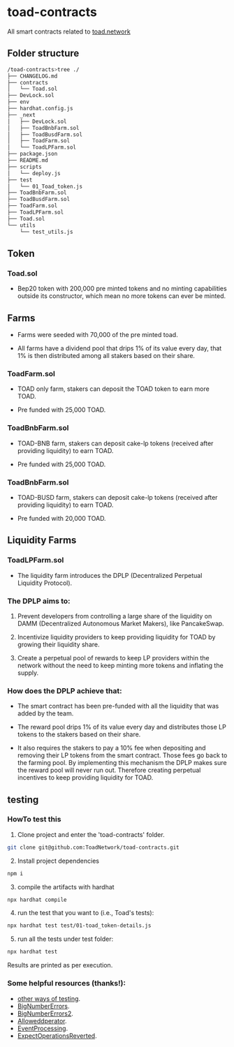
# toad-contracts
All smart contracts related to [toad.network](https://toad.network)

## Folder structure

```sh
/toad-contracts>tree ./
├── CHANGELOG.md
├── contracts
│   └── Toad.sol
├── DevLock.sol
├── env
├── hardhat.config.js
├── _next
│   ├── DevLock.sol
│   ├── ToadBnbFarm.sol
│   ├── ToadBusdFarm.sol
│   ├── ToadFarm.sol
│   └── ToadLPFarm.sol
├── package.json
├── README.md
├── scripts
│   └── deploy.js
├── test
│   └── 01_Toad_token.js
├── ToadBnbFarm.sol
├── ToadBusdFarm.sol
├── ToadFarm.sol
├── ToadLPFarm.sol
├── Toad.sol
└── utils
    └── test_utils.js
```

## Token

### Toad.sol

- Bep20 token with 200,000 pre minted tokens and no minting capabilities outside its constructor, which mean no more tokens can ever be minted.

## Farms

- Farms were seeded with 70,000 of the pre minted toad.

- All farms have a dividend pool that drips 1% of its value every day, that 1% is then distributed among all stakers based on their share.

### ToadFarm.sol

- TOAD only farm, stakers can deposit the TOAD token to earn more TOAD.

- Pre funded with 25,000 TOAD.

### ToadBnbFarm.sol

- TOAD-BNB farm, stakers can deposit cake-lp tokens (received after providing liquidity) to earn TOAD.

- Pre funded with 25,000 TOAD.

### ToadBnbFarm.sol

- TOAD-BUSD farm, stakers can deposit cake-lp tokens (received after providing liquidity) to earn TOAD.

- Pre funded with 20,000 TOAD.

## Liquidity Farms

### ToadLPFarm.sol

 - The liquidity farm introduces the DPLP (Decentralized Perpetual Liquidity Protocol).

 ### The DPLP aims to: 

1.  Prevent developers from controlling a large share of the liquidity on DAMM (Decentralized Autonomous Market Makers), like PancakeSwap.

2. Incentivize liquidity providers to keep providing liquidity for TOAD by growing their liquidity share.

3. Create a perpetual pool of rewards to keep LP providers within the network without the need to keep minting more tokens and inflating the supply.

###  How does the DPLP achieve that:

- The smart contract has been pre-funded with all the liquidity that was added by the team.

- The reward pool drips 1% of its value every day and distributes those LP tokens to the stakers based on their share.

- It also requires the stakers to pay a 10% fee when depositing and removing their LP tokens from the smart contract. Those fees go back to the farming pool. By implementing this mechanism the DPLP makes sure the reward pool will never run out. Therefore creating perpetual incentives to keep providing liquidity for TOAD. 

## testing

### HowTo test this

1. Clone project and enter the 'toad-contracts' folder.

```sh
git clone git@github.com:ToadNetwork/toad-contracts.git
```

2. Install project dependencies

```sh
npm i
```

3. compile the artifacts with hardhat

```sh
npx hardhat compile
```

4. run the test that you want to (i.e., Toad's tests):

```sh
npx hardhat test test/01-toad_token-details.js
```

5. run all the tests under test folder:

```sh
npx hardhat test
```

Results are printed as per execution.

### Some helpful resources (thanks!):

- [other ways of testing](https://ethereum.stackexchange.com/questions/110762/testing-arguments-of-contract-events-with-hardhat-chai).
- [BigNumberErrors](https://ethereum.stackexchange.com/questions/135384/ethers-js-bignumber-errors).
- [BigNumberErrors2](https://ethereum.stackexchange.com/questions/103921/how-do-i-use-bignumber-values-in-hardhat-tests).
- [Alloweddperator](https://ethereum.stackexchange.com/questions/143739/testing-safetransferfrom-with-onlyallowedoperator-using-chai-hardhat).
- [EventProcessing](https://ethereum.stackexchange.com/questions/110004/testing-for-emitted-events-in-hardhat).
- [ExpectOperationsReverted](https://ethereum.stackexchange.com/questions/140035/hardhat-and-chai-testing-how-should-i-write-the-test).